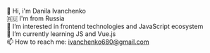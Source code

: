 👋 Hi, i'm Danila Ivanchenko <br>
&#x1f1f7;&#x1f1fa; I'm from Russia <br>
👀 I’m interested in frontend technologies and JavaScript ecosystem <br>
🌱 I’m currently learning JS and Vue.js <br>
📫 How to reach me: ivanchenko680@gmail.com
